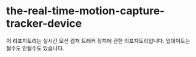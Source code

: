 # the-real-time-motion-capture-tracker-device

이 리포지토리는 실시간 모션 캡쳐 트래커 장치에 관한 리포지토리입니다.
업데이트는 될수도 안될수도 있습니다.
